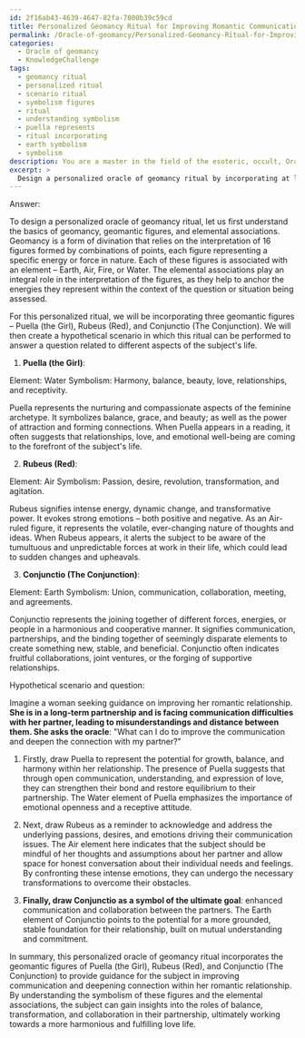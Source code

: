 ```yaml
---
id: 2f16ab43-4639-4647-82fa-7800b39c59cd
title: Personalized Geomancy Ritual for Improving Romantic Communication
permalink: /Oracle-of-geomancy/Personalized-Geomancy-Ritual-for-Improving-Romantic-Communication/
categories:
  - Oracle of geomancy
  - KnowledgeChallenge
tags:
  - geomancy ritual
  - personalized ritual
  - scenario ritual
  - symbolism figures
  - ritual
  - understanding symbolism
  - puella represents
  - ritual incorporating
  - earth symbolism
  - symbolism
description: You are a master in the field of the esoteric, occult, Oracle of geomancy and Education. You are a writer of tests, challenges, books and deep knowledge on Oracle of geomancy for initiates and students to gain deep insights and understanding from. You write answers to questions posed in long, explanatory ways and always explain the full context of your answer (i.e., related concepts, formulas, examples, or history), as well as the step-by-step thinking process you take to answer the challenges. Be rigorous and thorough, and summarize the key themes, ideas, and conclusions at the end.
excerpt: > 
  Design a personalized oracle of geomancy ritual by incorporating at least three geomantic figures, explaining their symbolism, and demonstrating how they can be meaningfully connected to different aspects of a subject's life through a hypothetical scenario or question, while also considering the importance of elemental associations within the ritual.
---
```

Answer:

To design a personalized oracle of geomancy ritual, let us first understand the basics of geomancy, geomantic figures, and elemental associations. Geomancy is a form of divination that relies on the interpretation of 16 figures formed by combinations of points, each figure representing a specific energy or force in nature. Each of these figures is associated with an element – Earth, Air, Fire, or Water. The elemental associations play an integral role in the interpretation of the figures, as they help to anchor the energies they represent within the context of the question or situation being assessed.

For this personalized ritual, we will be incorporating three geomantic figures – Puella (the Girl), Rubeus (Red), and Conjunctio (The Conjunction). We will then create a hypothetical scenario in which this ritual can be performed to answer a question related to different aspects of the subject's life.

1. **Puella (the Girl)**:

Element: Water
Symbolism: Harmony, balance, beauty, love, relationships, and receptivity.

Puella represents the nurturing and compassionate aspects of the feminine archetype. It symbolizes balance, grace, and beauty; as well as the power of attraction and forming connections. When Puella appears in a reading, it often suggests that relationships, love, and emotional well-being are coming to the forefront of the subject's life.

2. **Rubeus (Red)**:

Element: Air
Symbolism: Passion, desire, revolution, transformation, and agitation.

Rubeus signifies intense energy, dynamic change, and transformative power. It evokes strong emotions – both positive and negative. As an Air-ruled figure, it represents the volatile, ever-changing nature of thoughts and ideas. When Rubeus appears, it alerts the subject to be aware of the tumultuous and unpredictable forces at work in their life, which could lead to sudden changes and upheavals.

3. **Conjunctio (The Conjunction)**:

Element: Earth
Symbolism: Union, communication, collaboration, meeting, and agreements.

Conjunctio represents the joining together of different forces, energies, or people in a harmonious and cooperative manner. It signifies communication, partnerships, and the binding together of seemingly disparate elements to create something new, stable, and beneficial. Conjunctio often indicates fruitful collaborations, joint ventures, or the forging of supportive relationships.

Hypothetical scenario and question:

Imagine a woman seeking guidance on improving her romantic relationship. ****She is in a long-term partnership and is facing communication difficulties with her partner, leading to misunderstandings and distance between them. She asks the oracle****: "What can I do to improve the communication and deepen the connection with my partner?"

1. Firstly, draw Puella to represent the potential for growth, balance, and harmony within her relationship. The presence of Puella suggests that through open communication, understanding, and expression of love, they can strengthen their bond and restore equilibrium to their partnership. The Water element of Puella emphasizes the importance of emotional openness and a receptive attitude.

2. Next, draw Rubeus as a reminder to acknowledge and address the underlying passions, desires, and emotions driving their communication issues. The Air element here indicates that the subject should be mindful of her thoughts and assumptions about her partner and allow space for honest conversation about their individual needs and feelings. By confronting these intense emotions, they can undergo the necessary transformations to overcome their obstacles.

3. ****Finally, draw Conjunctio as a symbol of the ultimate goal****: enhanced communication and collaboration between the partners. The Earth element of Conjunctio points to the potential for a more grounded, stable foundation for their relationship, built on mutual understanding and commitment.

In summary, this personalized oracle of geomancy ritual incorporates the geomantic figures of Puella (the Girl), Rubeus (Red), and Conjunctio (The Conjunction) to provide guidance for the subject in improving communication and deepening connection within her romantic relationship. By understanding the symbolism of these figures and the elemental associations, the subject can gain insights into the roles of balance, transformation, and collaboration in their partnership, ultimately working towards a more harmonious and fulfilling love life.
